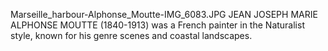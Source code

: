 Marseille_harbour-Alphonse_Moutte-IMG_6083.JPG JEAN JOSEPH MARIE ALPHONSE MOUTTE (1840-1913) was a French painter in the Naturalist style, known for his genre scenes and coastal landscapes.
